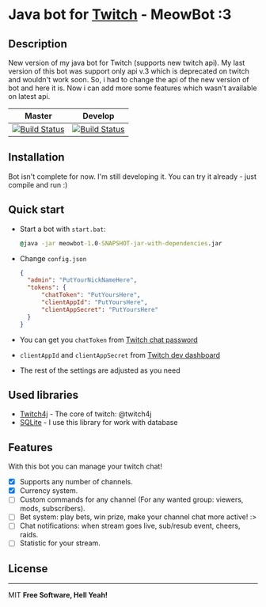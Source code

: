 # Java bot for [Twitch](https://twitch.tv) - MeowBot :3
## Description
  New version of my java bot for Twitch (supports new twitch api). 
  My last version of this bot was support only api v.3 which is deprecated on twitch and wouldn't work soon.
  So, i had to change the api of the new version of bot and here it is.
  Now i can add more some features which wasn't available on latest api.
  
|Master|Develop|
|---|---|
| [![Build Status](https://travis-ci.org/Riverxik/MeowBot3.svg?branch=master)](https://travis-ci.org/Riverxik/MeowBot3)  | [![Build Status](https://travis-ci.org/Riverxik/MeowBot3.svg?branch=develop)](https://travis-ci.org/Riverxik/MeowBot3) |

## Installation
  Bot isn't complete for now. I'm still developing it.
  You can try it already - just compile and run :)

## Quick start
- Start a bot with `start.bat`:

  ```cmd
  @java -jar meowbot-1.0-SNAPSHOT-jar-with-dependencies.jar
  ```
- Change `config.json`

  ```json
  { 
    "admin": "PutYourNickNameHere",
    "tokens": {
        "chatToken": "PutYoursHere",
        "clientAppId": "PutYoursHere",
        "clientAppSecret": "PutYoursHere"
    }
  }
  ```
- You can get you `chatToken` from [Twitch chat password](https://twitchapps.com/tmi/)
- `clientAppId` and `clientAppSecret` from [Twitch dev dashboard](https://dev.twitch.tv/)
- The rest of the settings are adjusted as you need
 
## Used libraries
  - [Twitch4j](https://github.com/twitch4j/twitch4j) - The core of twitch: @twitch4j
  - [SQLite](https://www.sqlite.org/index.html) - I use this library for work with database

## Features
  With this bot you can manage your twitch chat!
  - [x] Supports any number of channels.
  - [x] Currency system.
  - [ ] Custom commands for any channel (For any wanted group: viewers, mods, subscribers).
  - [ ] Bet system: play bets, win prize, make your channel chat more active! :>
  - [ ] Chat notifications: when stream goes live, sub/resub event, cheers, raids.
  - [ ] Statistic for your stream.
## License
----
MIT
**Free Software, Hell Yeah!**
